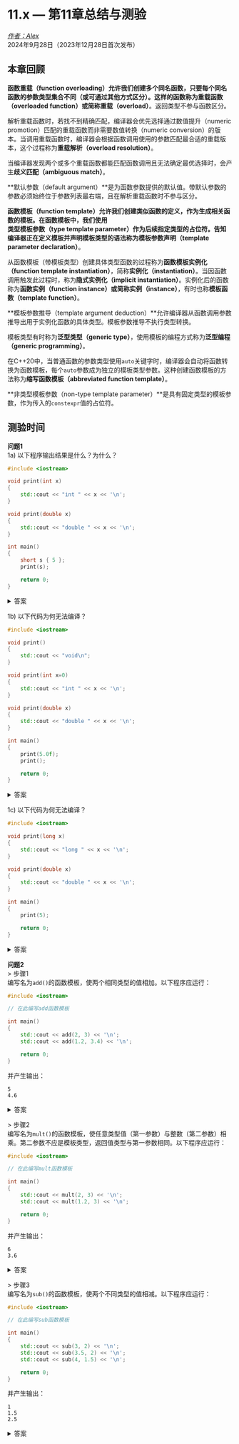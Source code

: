 11.x — 第11章总结与测验  
===================================  

[*作者：Alex*](https://www.learncpp.com/author/Alex/ "查看 Alex 的所有文章")  
2024年9月28日（2023年12月28日首次发布）  

本章回顾  
----------------  

**函数重载（function overloading）**允许我们创建多个同名函数，只要每个同名函数的参数类型集合不同（或可通过其他方式区分）。这样的函数称为**重载函数（overloaded function）**或简称**重载（overload）**。返回类型不参与函数区分。  

解析重载函数时，若找不到精确匹配，编译器会优先选择通过数值提升（numeric promotion）匹配的重载函数而非需要数值转换（numeric conversion）的版本。当调用重载函数时，编译器会根据函数调用使用的参数匹配最合适的重载版本，这个过程称为**重载解析（overload resolution）**。  

当编译器发现两个或多个重载函数都能匹配函数调用且无法确定最优选择时，会产生**歧义匹配（ambiguous match）**。  

**默认参数（default argument）**是为函数参数提供的默认值。带默认参数的参数必须始终位于参数列表最右端，且在解析重载函数时不参与区分。  

**函数模板（function template）**允许我们创建类似函数的定义，作为生成相关函数的模板。在函数模板中，我们使用**类型模板参数（type template parameter）**作为后续指定类型的占位符。告知编译器正在定义模板并声明模板类型的语法称为**模板参数声明（template parameter declaration）**。  

从函数模板（带模板类型）创建具体类型函数的过程称为**函数模板实例化（function template instantiation）**，简称**实例化（instantiation）**。当因函数调用触发此过程时，称为**隐式实例化（implicit instantiation）**。实例化后的函数称为**函数实例（function instance）**或简称**实例（instance）**，有时也称**模板函数（template function）**。  

**模板参数推导（template argument deduction）**允许编译器从函数调用参数推导出用于实例化函数的具体类型。模板参数推导不执行类型转换。  

模板类型有时称为**泛型类型（generic type）**，使用模板的编程方式称为**泛型编程（generic programming）**。  

在C++20中，当普通函数的参数类型使用`auto`关键字时，编译器会自动将函数转换为函数模板，每个`auto`参数成为独立的模板类型参数。这种创建函数模板的方法称为**缩写函数模板（abbreviated function template）**。  

**非类型模板参数（non-type template parameter）**是具有固定类型的模板参数，作为传入的`constexpr`值的占位符。  

测验时间  
----------------  

**问题1**  
1a) 以下程序输出结果是什么？为什么？  

```cpp
#include <iostream>

void print(int x)
{
    std::cout << "int " << x << '\n';
}

void print(double x)
{
    std::cout << "double " << x << '\n';
}

int main()
{
    short s { 5 };
    print(s);

    return 0;
}
```  

  
<details><summary>答案</summary>输出为`int 5`。将`short`转为`int`是数值提升，而转为`double`是数值转换。编译器优先选择数值提升的版本。</details>  

1b) 以下代码为何无法编译？  

```cpp
#include <iostream>

void print()
{
    std::cout << "void\n";
}

void print(int x=0)
{
    std::cout << "int " << x << '\n';
}

void print(double x)
{
    std::cout << "double " << x << '\n';
}

int main()
{
    print(5.0f);
    print();

    return 0;
}
```  

  
<details><summary>答案</summary>带默认参数的函数在重载解析时不参与参数计数，编译器无法确定`print()`应调用无参版本还是带默认参数的版本。</details>  

1c) 以下代码为何无法编译？  

```cpp
#include <iostream>

void print(long x)
{
    std::cout << "long " << x << '\n';
}

void print(double x)
{
    std::cout << "double " << x << '\n';
}

int main()
{
    print(5);

    return 0;
}
```  

  
<details><summary>答案</summary>字面量5是`int`类型。将`int`转为`long`或`double`均需数值转换，编译器无法判断哪个版本更优。</details>  

**问题2**  
\> 步骤1  
编写名为`add()`的函数模板，使两个相同类型的值相加。以下程序应运行：  

```cpp
#include <iostream>

// 在此编写add函数模板

int main()
{
	std::cout << add(2, 3) << '\n';
	std::cout << add(1.2, 3.4) << '\n';

	return 0;
}
```  

并产生输出：  

```
5
4.6
```  

  
<details><summary>答案</summary>  
```cpp
template <typename T>
T add(T x, T y)
{
	return x + y;
}
```</details>  

\> 步骤2  
编写名为`mult()`的函数模板，使任意类型值（第一参数）与整数（第二参数）相乘。第二参数不应是模板类型，返回值类型与第一参数相同。以下程序应运行：  

```cpp
#include <iostream>

// 在此编写mult函数模板

int main()
{
	std::cout << mult(2, 3) << '\n';
	std::cout << mult(1.2, 3) << '\n';

	return 0;
}
```  

并产生输出：  

```
6
3.6
```  

  
<details><summary>答案</summary>  
```cpp
template <typename T>
T mult(T x, int y)
{
	return x * y;
}
```</details>  

\> 步骤3  
编写名为`sub()`的函数模板，使两个不同类型的值相减。以下程序应运行：  

```cpp
#include <iostream>

// 在此编写sub函数模板

int main()
{
	std::cout << sub(3, 2) << '\n';
	std::cout << sub(3.5, 2) << '\n';
	std::cout << sub(4, 1.5) << '\n';

	return 0;
}
```  

并产生输出：  

```
1
1.5
2.5
```  

  
<details><summary>答案</summary>  
```cpp
template <typename T, typename U>
auto sub(T x, U y)
{
	return x - y;
}

/* C++20可用缩写函数模板：
auto sub(auto x, auto y)
{
	return x - y;
}
*/
```</details>  

**问题3**  
以下程序输出结果是什么？为什么？  

```cpp
#include <iostream>

template <typename T>
int count(T) // 等同于int count(T x)，省略参数名因未使用
{
    static int c { 0 };
    return ++c;
}

int main()
{
    std::cout << count(1) << '\n';
    std::cout << count(1) << '\n';
    std::cout << count(2.3) << '\n';
    std::cout << count<double>(1) << '\n';
    
    return 0;
}
```  

  
<details><summary>答案</summary>  
输出：  
```
1
2
1
2
```  
解释：  
1. `count(1)`实例化`count<int>`，返回1  
2. 再次调用已存在的`count<int>`，返回2  
3. `count(2.3)`实例化`count<double>`，新静态变量返回1  
4. 显式调用`count<double>`，`int`转`double`，返回2  
</details>  

**问题4**  
以下程序输出结果是什么？  

```cpp
#include <iostream>

int foo(int n)
{
    return n + 10;
}

template <typename T>
int foo(T n)
{
    return n;
}

int main()
{
    std::cout << foo(1) << '\n';      // #1
    short s { 2 };
    std::cout << foo(s) << '\n';      // #2
    std::cout << foo<int>(4) << '\n'; // #3
    std::cout << foo<int>(s) << '\n'; // #4
    std::cout << foo<>(6) << '\n';    // #5
    
    return 0;
}
```  

  
<details><summary>答案</summary>  
输出：  
```
11
2
4
2
6
```  
解析：  
1. 精确匹配非模板函数`foo(int)`  
2. 优先实例化`foo<short>`而非转换  
3. 显式调用模板实例`foo<int>`  
4. `short`提升为`int`匹配模板实例  
5. 仅匹配模板，调用`foo<int>`  
</details>  

[下一课 F.1 — constexpr函数](Chapter-F/lessonF.1-constexpr-functions.md)  
[返回主页](/)  
[上一课 11.10 — 在多文件中使用函数模板](Chapter-11/lesson11.10-using-function-templates-in-multiple-files.md)
